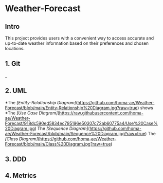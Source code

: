 # Weather-Forecast
## Intro
This project provides users with a convenient way to access accurate and up-to-date weather information based on their preferences and chosen locations.
## 1. Git
_
## 2. UML
*The *[Entity-Relationship Diagram]*(https://github.com/homa-ae/Weather-Forecast/blob/main/Entity-Relationship%20Diagram.jpg?raw=true) shows
*The *[Use Case Diagram]*(https://raw.githubusercontent.com/homa-ae/Weather-Forecast/918dc590ed5834ec795196e50307c72ab60775a4/Use%20Case%20Diagram.jpg)
  The *[Sequence Diagram]*(https://github.com/homa-ae/Weather-Forecast/blob/main/Sequence%20Diagram.jpg?raw=true)
  The *[Class Diagram]*(https://github.com/homa-ae/Weather-Forecast/blob/main/Class%20Diagram.jpg?raw=true)

## 3. DDD

## 4. Metrics


